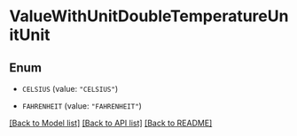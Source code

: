 # ValueWithUnitDoubleTemperatureUnitUnit

## Enum


* `CELSIUS` (value: `"CELSIUS"`)

* `FAHRENHEIT` (value: `"FAHRENHEIT"`)


[[Back to Model list]](../README.md#documentation-for-models) [[Back to API list]](../README.md#documentation-for-api-endpoints) [[Back to README]](../README.md)


